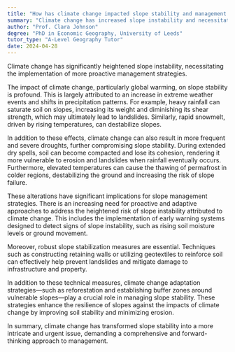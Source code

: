 ```yaml
---
title: "How has climate change impacted slope stability and management strategies?"
summary: "Climate change has increased slope instability and necessitated more proactive management strategies."
author: "Prof. Clara Johnson"
degree: "PhD in Economic Geography, University of Leeds"
tutor_type: "A-Level Geography Tutor"
date: 2024-04-28
---
```


Climate change has significantly heightened slope instability, necessitating the implementation of more proactive management strategies.

The impact of climate change, particularly global warming, on slope stability is profound. This is largely attributed to an increase in extreme weather events and shifts in precipitation patterns. For example, heavy rainfall can saturate soil on slopes, increasing its weight and diminishing its shear strength, which may ultimately lead to landslides. Similarly, rapid snowmelt, driven by rising temperatures, can destabilize slopes.

In addition to these effects, climate change can also result in more frequent and severe droughts, further compromising slope stability. During extended dry spells, soil can become compacted and lose its cohesion, rendering it more vulnerable to erosion and landslides when rainfall eventually occurs. Furthermore, elevated temperatures can cause the thawing of permafrost in colder regions, destabilizing the ground and increasing the risk of slope failure.

These alterations have significant implications for slope management strategies. There is an increasing need for proactive and adaptive approaches to address the heightened risk of slope instability attributed to climate change. This includes the implementation of early warning systems designed to detect signs of slope instability, such as rising soil moisture levels or ground movement.

Moreover, robust slope stabilization measures are essential. Techniques such as constructing retaining walls or utilizing geotextiles to reinforce soil can effectively help prevent landslides and mitigate damage to infrastructure and property.

In addition to these technical measures, climate change adaptation strategies—such as reforestation and establishing buffer zones around vulnerable slopes—play a crucial role in managing slope stability. These strategies enhance the resilience of slopes against the impacts of climate change by improving soil stability and minimizing erosion.

In summary, climate change has transformed slope stability into a more intricate and urgent issue, demanding a comprehensive and forward-thinking approach to management.
    